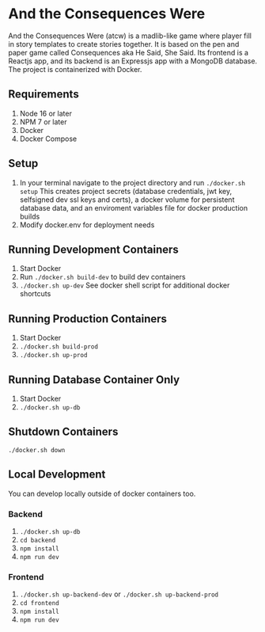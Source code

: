 # And the Consequences Were
And the Consequences Were (atcw) is a madlib-like game where player fill in story templates to create stories together. It is based on the pen and paper game called Consequences aka He Said, She Said. Its frontend is a Reactjs app, and its backend is an Expressjs app with a MongoDB database. The project is containerized with Docker.

## Requirements
1. Node 16 or later
2. NPM 7 or later
3. Docker
4. Docker Compose

## Setup
1. In your terminal navigate to the project directory and run `./docker.sh setup` This creates project secrets (database credentials, jwt key, selfsigned dev ssl keys and certs), a docker volume for persistent database data, and an enviroment variables file for docker production builds
2. Modify docker.env for deployment needs

## Running Development Containers
1. Start Docker
2. Run `./docker.sh build-dev` to build dev containers
3. `./docker.sh up-dev`
See docker shell script for additional docker shortcuts

## Running Production Containers
1. Start Docker
2. `./docker.sh build-prod`
3. `./docker.sh up-prod`

## Running Database Container Only
1. Start Docker
2. `./docker.sh up-db`

## Shutdown Containers
`./docker.sh down`

## Local Development
You can develop locally outside of docker containers too.

### Backend
1. `./docker.sh up-db`
2. `cd backend`
3. `npm install`
4. `npm run dev`

### Frontend
1. `./docker.sh up-backend-dev` or `./docker.sh up-backend-prod`
2. `cd frontend`
3. `npm install`
4. `npm run dev`
